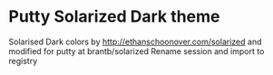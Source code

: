 Putty Solarized Dark theme
==========================

Solarised Dark colors by http://ethanschoonover.com/solarized and modified for putty at brantb/solarized
Rename session and import to registry